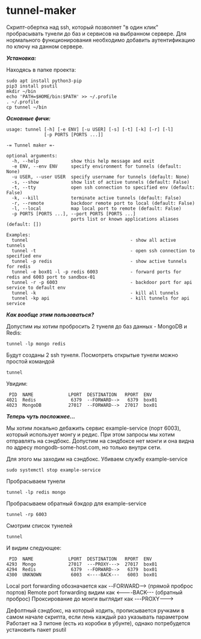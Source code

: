 # tunnel-maker

Скрипт-обертка над ssh, который позволяет "в один клик" пробрасывать тунели до баз и сервисов на выбранном сервере. Для нормального функционирования необходимо добавить аутентификацию по ключу на данном сервере. 

***Установка:***

Находясь в папке проекта:
```
sudo apt install python3-pip
pip3 install psutil
mkdir ~/bin
echo 'PATH=$HOME/bin:$PATH' >> ~/.profile
. ~/.profile
cp tunnel ~/bin
```

***Основные фичи:***
```
usage: tunnel [-h] [-e ENV] [-u USER] [-s] [-t] [-k] [-r] [-l]
              [-p PORTS [PORTS ...]]

-= Tunnel maker =-

optional arguments:
  -h, --help            show this help message and exit
  -e ENV, --env ENV     specify environment for tunnels (default: None)
  -u USER, --user USER  specify username for tunnels (default: None)
  -s, --show            show list of active tunnels (default: False)
  -t, --tty             open ssh connection to specified env (default: False)
  -k, --kill            terminate active tunnels (default: False)
  -r, --remote          backdoor remote port to local (default: False)
  -l, --local           map local port to remote (default: False)
  -p PORTS [PORTS ...], --port PORTS [PORTS ...]
                        ports list or known applications aliases (default: [])

Examples:
  tunnel                                      - show all active tunnels
  tunnel -t                                   - open ssh connection to specified env
  tunnel -p redis                             - show active tunnels for redis
  tunnel -e box01 -l -p redis 6003            - forward ports for redis and 6003 port to sandbox-01
  tunnel -r -p 6003                           - backdoor port for api service to default env
  tunnel -k                                   - kill all tunnels
  tunnel -kp api                              - kill tunnels for api service

```

***Как вообще этим пользоваться?***

Допустим иы хотим пробросить 2 тунеля до баз данных - MongoDB и Redis:
```
tunnel -lp mongo redis
```
Будут созданы 2 ssh тунеля. Посмотреть открытые тунели можно простой командой
```
tunnel
```
Увидим:
```
 PID  NAME             LPORT  DESTINATION   RPORT  ENV
4021  Redis             6379  --FORWARD-->   6379  box01
4023  MongoDB          27017  --FORWARD-->  27017  box01
```

***Теперь чуть посложнее...***

Мы хотим локально дебажить сервис example-service (порт 6003), который использует монгу и редис.
При этом запросы мы хотим отправлять на сэндбокс. Допустим на сэндбоксе нет монги и она видна по адресу mongodb-some-host.com, но только внутри сети.

Для этого мы заходим на сэндбокс. Убиваем службу example-service
```
sudo systemctl stop example-service
```
Пробрасываем тунели
```
tunnel -lp redis mongo
```
Пробрасываем обратный бэкдор для example-service
```
tunnel -rp 6003
```
Смотрим список тунелей
```
tunnel
```
И видим следующее:
```
 PID  NAME             LPORT  DESTINATION   RPORT  ENV
4293  Mongo            27017  ---PROXY--->  27017  box01
4294  Redis             6379  --FORWARD-->   6379  box01
4300  UNKNOWN           6003  <----BACK---   6003  box01
```

Local port forwarding обозначается как --FORWARD--> (прямой проброс портов)
Remote port forwarding видим как <----BACK--- (обратный проброс)
Проксирование до монги выглядит как ---PROXY--->

Дефолтный сэндбокс, на который ходить, прописывается ручками в самом начале скрипта, если лень каждый раз указывать параметром
Работает на 3 питоне (есть из коробки в убунте), однако потребудется установить пакет psutil
